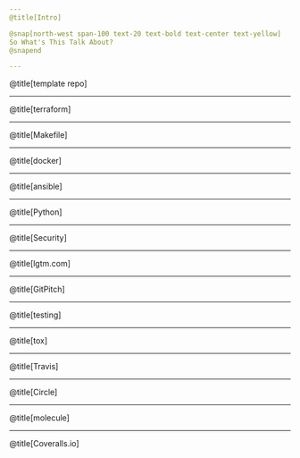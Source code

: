 ```yaml
---
@title[Intro]

@snap[north-west span-100 text-20 text-bold text-center text-yellow]
So What's This Talk About?
@snapend

---
```

@title[template repo]

---
@title[terraform]

---
@title[Makefile]

---
@title[docker]

---
@title[ansible]

---
@title[Python]

---
@title[Security]

---
@title[lgtm.com]

---
@title[GitPitch]

---
@title[testing]

---
@title[tox]

---
@title[Travis]

---
@title[Circle]

---
@title[molecule]

---
@title[Coveralls.io]


